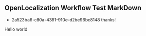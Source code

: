 ## OpenLocalization Workflow Test MarkDown
* 2a523ba6-c80a-4391-910e-d2be96bc8148 
thanks!

Hello world